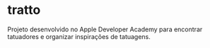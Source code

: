 # tratto
Projeto desenvolvido no Apple Developer Academy para encontrar tatuadores e organizar inspirações de tatuagens.

